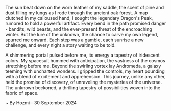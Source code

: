 
The sun beat down on the worn leather of my saddle, the scent of pine and dust filling my lungs as I rode through the ancient oak forest.  A map clutched in my calloused hand, I sought the legendary Dragon's Peak, rumored to hold a powerful artifact. Every bend in the path promised danger - bandits, wild beasts, and the ever-present threat of the encroaching winter. But the lure of the unknown, the chance to carve my own legend, spurred me onward. Each step was a gamble, each sunrise a new challenge, and every night a story waiting to be told.

A shimmering portal pulsed before me, its energy a tapestry of iridescent colors. My spacesuit hummed with anticipation, the vastness of the cosmos stretching before me. Beyond the swirling vortex lay Andromeda, a galaxy teeming with uncharted wonders. I gripped the controls, my heart pounding with a blend of excitement and apprehension. This journey, unlike any other, held the promise of discovery, of unraveling the mysteries of the universe. The unknown beckoned, a thrilling tapestry of possibilities woven into the fabric of space. 

~ By Hozmi - 30 September 2024
